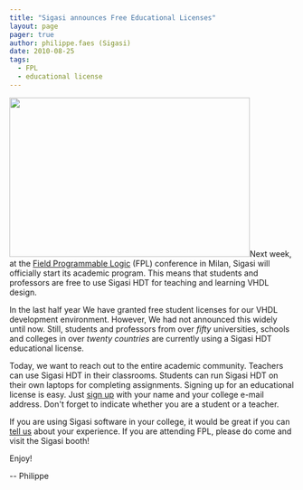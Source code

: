 ```yaml
---
title: "Sigasi announces Free Educational Licenses"
layout: page 
pager: true
author: philippe.faes (Sigasi)
date: 2010-08-25
tags: 
  - FPL
  - educational license
---
```

<div class="content">
<p><span class="inline inline-right"><img src="http://www.sigasi.com/sites/www.sigasi.com/files/images/iStock_000004468651XSmall.jpg" alt="" title="" class="image image-_original " width="425" height="282"/></span>Next week, at the <a href="http://conferenze.dei.polimi.it/FPL2010/" class="elf-external elf-icon">Field Programmable Logic</a> (FPL) conference in Milan, Sigasi will officially start its academic program. This means that students and professors are free to use Sigasi HDT for teaching and learning VHDL design.</p><p>In the last half year We have granted free student licenses for our VHDL development environment. However, We had not announced this widely until now. Still, students and professors from over <em>fifty</em> universities, schools and colleges in over <em>twenty countries</em> are currently using a Sigasi HDT educational license.</p><p>Today, we want to reach out to the entire academic community. Teachers can use Sigasi HDT in their classrooms. Students can run Sigasi HDT on their own laptops for completing assignments. Signing up for an educational license is easy. Just <a href="/start-edu">sign up</a> with your name and your college e-mail address. Don't forget to indicate whether you are a student or a teacher.</p><p>If you are using Sigasi software in your college, it would be great if you can <a href="/forums/general-discussion">tell us</a> about your experience. If you are attending FPL, please do come and visit the Sigasi booth!</p><p>Enjoy!</p><p>-- Philippe</p>  </div>

